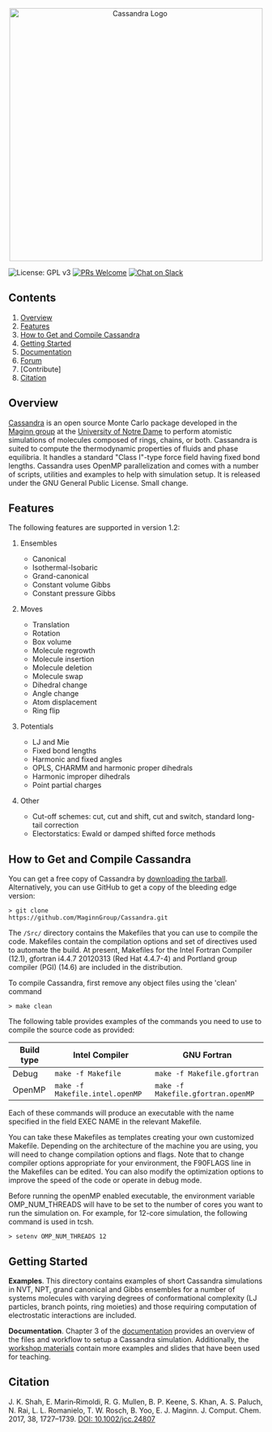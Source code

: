<a href="https://cassandra.nd.edu">
<p align="center">
  <img src="https://cassandra.nd.edu/images/visual-identity/cassandra_logo_square-full.png" width="500" title="Cassandra Logo">
</p>
</a>

![License: GPL v3](https://img.shields.io/badge/License-GPL%20v3-blue.svg)
[![PRs Welcome](https://img.shields.io/badge/PRs-welcome-brightgreen.svg?style=flat-square)](http://makeapullrequest.com)
[![Chat on Slack](https://img.shields.io/badge/chat-on_slack-green.svg?longCache=true&style=flat&logo=slack)](https://join.slack.com/t/cassandra-nd/shared_invite/enQtNDU0NDIyMDc5ODEyLWE5Yzc1YmQ3MzdhNWVmYTkyNjY0YWQ3ZDJmMjQ5ZTliYTc3MTNlZTg2MzgxOTdjY2Y1ZTNiMjVhMmE4NGEzYWM)

## Contents
1. [Overview](#overview)
2. [Features](#features)
3. [How to Get and Compile Cassandra](#obtaining)
4. [Getting Started](#starting)
5. [Documentation](https://cassandra.nd.edu/index.php/documentation)
6. [Forum](https://cassandra.nd.edu/index.php/community)
7. [Contribute]
8. [Citation](#citation)


## <a name="overview"></a>Overview

[Cassandra](https://cassandra.nd.edu/) is an open source Monte Carlo package developed in the [Maginn group](http://sites.nd.edu/maginn-group/) at the [University of Notre Dame](http://www.nd.edu) to perform atomistic simulations of molecules composed of rings, chains, or both. Cassandra is suited to compute the thermodynamic properties of fluids and phase equilibria. It handles a standard "Class I"-type force field having fixed bond lengths. Cassandra uses OpenMP parallelization and comes with a number of scripts, utilities and examples to help with simulation setup. It is released under the GNU General Public License. Small change.

## <a name="features"></a> Features

The following features are supported in version 1.2:

1. Ensembles
    - Canonical
    - Isothermal-Isobaric
    - Grand-canonical
    - Constant volume Gibbs
    - Constant pressure Gibbs

2. Moves
    - Translation
    - Rotation
    - Box volume
    - Molecule regrowth
    - Molecule insertion
    - Molecule deletion
    - Molecule swap
    - Dihedral change
    - Angle change
    - Atom displacement
    - Ring flip

3. Potentials
    - LJ and Mie
    - Fixed bond lengths
    - Harmonic and fixed angles
    - OPLS, CHARMM and harmonic proper dihedrals
    - Harmonic improper dihedrals
    - Point partial charges

4. Other
    - Cut-off schemes: cut, cut and shift, cut and switch, standard long-tail correction
    - Electorstatics: Ewald or damped shifted force methods

## <a name="obtaining"></a> How to Get and Compile Cassandra

You can get a free copy of Cassandra by [downloading the tarball](https://cassandra.nd.edu/index.php/download). Alternatively, you can use GitHub to get a copy of the bleeding edge version:

```
> git clone
https://github.com/MaginnGroup/Cassandra.git
```

The ```/Src/``` directory contains the Makefiles that you can use to compile the code. Makefiles contain the compilation options and set of directives used to automate the build. At present, Makefiles for the
Intel Fortran Compiler (12.1), gfortran i4.4.7 20120313 (Red Hat 4.4.7-4) and
Portland group compiler (PGI) (14.6) are included in the distribution.

To compile Cassandra, first remove any object files using the 'clean' command

```> make clean```

The following table provides examples of the commands you need to use to compile the source code as provided:

|   Build type    | Intel Compiler      |    GNU Fortran   |
|---    |---    |---    |
|  Debug     |   ```make -f Makefile```    | ```make -f Makefile.gfortran```   |
|  OpenMP    |   ```make -f Makefile.intel.openMP```     |   ```make -f Makefile.gfortran.openMP```    |

Each of these commands will produce an executable with the name specified in the field EXEC NAME in the relevant Makefile.

You can take these Makefiles as templates
creating your own customized Makefile. Depending on the architecture
of the machine you are using, you will need to change compilation
options and flags.  Note that to change compiler options appropriate
for your environment, the F90FLAGS line in the Makefiles can be
edited. You can also modify the optimization options to
improve the speed of the code or operate in debug mode.

Before running the openMP enabled executable, the environment variable
OMP_NUM_THREADS will have to be set to the number of cores you want to
run the simulation on. For example, for 12-core simulation, the
following command is used in tcsh.

```> setenv OMP_NUM_THREADS 12```

## <a name="started"></a> Getting Started

**Examples**. This directory contains examples of short Cassandra simulations in
NVT, NPT, grand canonical and Gibbs ensembles for a number of systems molecules with varying degrees
of conformational complexity (LJ particles, branch points, ring moieties) and
those requiring computation of electrostatic interactions are included.

**Documentation**. Chapter 3 of the [documentation](https://cassandra.nd.edu/index.php/documentation/) provides an overview of the files and workflow to setup a Cassandra simulation. Additionally, the [workshop materials](https://cassandra.nd.edu/index.php/documentation) contain more examples and slides that have been used for teaching.

## <a name="citation"></a> Citation

 J. K. Shah, E. Marin‐Rimoldi, R. G. Mullen, B. P. Keene, S. Khan, A. S. Paluch, N. Rai, L. L. Romanielo, T. W. Rosch, B. Yoo, E. J. Maginn. J. Comput. Chem. 2017, 38, 1727–1739. [DOI: 10.1002/jcc.24807](https://onlinelibrary.wiley.com/doi/abs/10.1002/jcc.24807)
